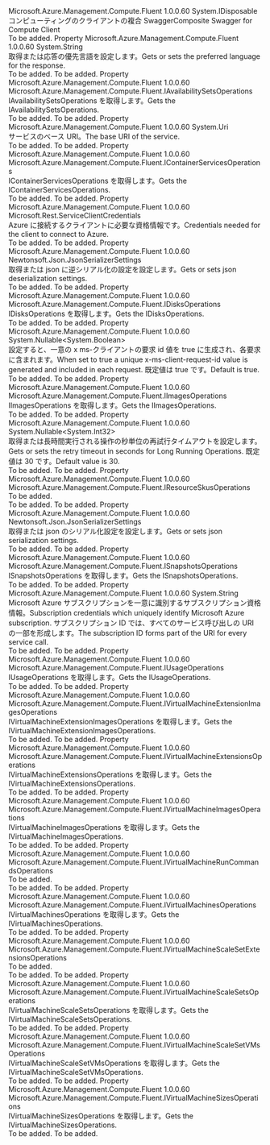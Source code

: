 <Type Name="IComputeManagementClient" FullName="Microsoft.Azure.Management.Compute.Fluent.IComputeManagementClient">
  <TypeSignature Language="C#" Value="public interface IComputeManagementClient : IDisposable" />
  <TypeSignature Language="ILAsm" Value=".class public interface auto ansi abstract IComputeManagementClient implements class System.IDisposable" />
  <TypeSignature Language="DocId" Value="T:Microsoft.Azure.Management.Compute.Fluent.IComputeManagementClient" />
  <TypeSignature Language="VB.NET" Value="Public Interface IComputeManagementClient&#xA;Implements IDisposable" />
  <TypeSignature Language="F#" Value="type IComputeManagementClient = interface&#xA;    interface IDisposable" />
  <AssemblyInfo>
    <AssemblyName>Microsoft.Azure.Management.Compute.Fluent</AssemblyName>
    <AssemblyVersion>1.0.0.60</AssemblyVersion>
  </AssemblyInfo>
  <Interfaces>
    <Interface>
      <InterfaceName>System.IDisposable</InterfaceName>
    </Interface>
  </Interfaces>
  <Docs>
    <summary>
            <span data-ttu-id="f5aad-101">コンピューティングのクライアントの複合 Swagger</span><span class="sxs-lookup"><span data-stu-id="f5aad-101">Composite Swagger for Compute Client</span></span>
            </summary>
    <remarks>To be added.</remarks>
  </Docs>
  <Members>
    <Member MemberName="AcceptLanguage">
      <MemberSignature Language="C#" Value="public string AcceptLanguage { get; set; }" />
      <MemberSignature Language="ILAsm" Value=".property instance string AcceptLanguage" />
      <MemberSignature Language="DocId" Value="P:Microsoft.Azure.Management.Compute.Fluent.IComputeManagementClient.AcceptLanguage" />
      <MemberSignature Language="VB.NET" Value="Public Property AcceptLanguage As String" />
      <MemberSignature Language="F#" Value="member this.AcceptLanguage : string with get, set" Usage="Microsoft.Azure.Management.Compute.Fluent.IComputeManagementClient.AcceptLanguage" />
      <MemberType>Property</MemberType>
      <AssemblyInfo>
        <AssemblyName>Microsoft.Azure.Management.Compute.Fluent</AssemblyName>
        <AssemblyVersion>1.0.0.60</AssemblyVersion>
      </AssemblyInfo>
      <ReturnValue>
        <ReturnType>System.String</ReturnType>
      </ReturnValue>
      <Docs>
        <summary>
            <span data-ttu-id="f5aad-102">取得または応答の優先言語を設定します。</span><span class="sxs-lookup"><span data-stu-id="f5aad-102">Gets or sets the preferred language for the response.</span></span>
            </summary>
        <value>To be added.</value>
        <remarks>To be added.</remarks>
      </Docs>
    </Member>
    <Member MemberName="AvailabilitySets">
      <MemberSignature Language="C#" Value="public Microsoft.Azure.Management.Compute.Fluent.IAvailabilitySetsOperations AvailabilitySets { get; }" />
      <MemberSignature Language="ILAsm" Value=".property instance class Microsoft.Azure.Management.Compute.Fluent.IAvailabilitySetsOperations AvailabilitySets" />
      <MemberSignature Language="DocId" Value="P:Microsoft.Azure.Management.Compute.Fluent.IComputeManagementClient.AvailabilitySets" />
      <MemberSignature Language="VB.NET" Value="Public ReadOnly Property AvailabilitySets As IAvailabilitySetsOperations" />
      <MemberSignature Language="F#" Value="member this.AvailabilitySets : Microsoft.Azure.Management.Compute.Fluent.IAvailabilitySetsOperations" Usage="Microsoft.Azure.Management.Compute.Fluent.IComputeManagementClient.AvailabilitySets" />
      <MemberType>Property</MemberType>
      <AssemblyInfo>
        <AssemblyName>Microsoft.Azure.Management.Compute.Fluent</AssemblyName>
        <AssemblyVersion>1.0.0.60</AssemblyVersion>
      </AssemblyInfo>
      <ReturnValue>
        <ReturnType>Microsoft.Azure.Management.Compute.Fluent.IAvailabilitySetsOperations</ReturnType>
      </ReturnValue>
      <Docs>
        <summary>
            <span data-ttu-id="f5aad-103">IAvailabilitySetsOperations を取得します。</span><span class="sxs-lookup"><span data-stu-id="f5aad-103">Gets the IAvailabilitySetsOperations.</span></span>
            </summary>
        <value>To be added.</value>
        <remarks>To be added.</remarks>
      </Docs>
    </Member>
    <Member MemberName="BaseUri">
      <MemberSignature Language="C#" Value="public Uri BaseUri { get; set; }" />
      <MemberSignature Language="ILAsm" Value=".property instance class System.Uri BaseUri" />
      <MemberSignature Language="DocId" Value="P:Microsoft.Azure.Management.Compute.Fluent.IComputeManagementClient.BaseUri" />
      <MemberSignature Language="VB.NET" Value="Public Property BaseUri As Uri" />
      <MemberSignature Language="F#" Value="member this.BaseUri : Uri with get, set" Usage="Microsoft.Azure.Management.Compute.Fluent.IComputeManagementClient.BaseUri" />
      <MemberType>Property</MemberType>
      <AssemblyInfo>
        <AssemblyName>Microsoft.Azure.Management.Compute.Fluent</AssemblyName>
        <AssemblyVersion>1.0.0.60</AssemblyVersion>
      </AssemblyInfo>
      <ReturnValue>
        <ReturnType>System.Uri</ReturnType>
      </ReturnValue>
      <Docs>
        <summary>
            <span data-ttu-id="f5aad-104">サービスのベース URI。</span><span class="sxs-lookup"><span data-stu-id="f5aad-104">The base URI of the service.</span></span>
            </summary>
        <value>To be added.</value>
        <remarks>To be added.</remarks>
      </Docs>
    </Member>
    <Member MemberName="ContainerServices">
      <MemberSignature Language="C#" Value="public Microsoft.Azure.Management.Compute.Fluent.IContainerServicesOperations ContainerServices { get; }" />
      <MemberSignature Language="ILAsm" Value=".property instance class Microsoft.Azure.Management.Compute.Fluent.IContainerServicesOperations ContainerServices" />
      <MemberSignature Language="DocId" Value="P:Microsoft.Azure.Management.Compute.Fluent.IComputeManagementClient.ContainerServices" />
      <MemberSignature Language="VB.NET" Value="Public ReadOnly Property ContainerServices As IContainerServicesOperations" />
      <MemberSignature Language="F#" Value="member this.ContainerServices : Microsoft.Azure.Management.Compute.Fluent.IContainerServicesOperations" Usage="Microsoft.Azure.Management.Compute.Fluent.IComputeManagementClient.ContainerServices" />
      <MemberType>Property</MemberType>
      <AssemblyInfo>
        <AssemblyName>Microsoft.Azure.Management.Compute.Fluent</AssemblyName>
        <AssemblyVersion>1.0.0.60</AssemblyVersion>
      </AssemblyInfo>
      <ReturnValue>
        <ReturnType>Microsoft.Azure.Management.Compute.Fluent.IContainerServicesOperations</ReturnType>
      </ReturnValue>
      <Docs>
        <summary>
            <span data-ttu-id="f5aad-105">IContainerServicesOperations を取得します。</span><span class="sxs-lookup"><span data-stu-id="f5aad-105">Gets the IContainerServicesOperations.</span></span>
            </summary>
        <value>To be added.</value>
        <remarks>To be added.</remarks>
      </Docs>
    </Member>
    <Member MemberName="Credentials">
      <MemberSignature Language="C#" Value="public Microsoft.Rest.ServiceClientCredentials Credentials { get; }" />
      <MemberSignature Language="ILAsm" Value=".property instance class Microsoft.Rest.ServiceClientCredentials Credentials" />
      <MemberSignature Language="DocId" Value="P:Microsoft.Azure.Management.Compute.Fluent.IComputeManagementClient.Credentials" />
      <MemberSignature Language="VB.NET" Value="Public ReadOnly Property Credentials As ServiceClientCredentials" />
      <MemberSignature Language="F#" Value="member this.Credentials : Microsoft.Rest.ServiceClientCredentials" Usage="Microsoft.Azure.Management.Compute.Fluent.IComputeManagementClient.Credentials" />
      <MemberType>Property</MemberType>
      <AssemblyInfo>
        <AssemblyName>Microsoft.Azure.Management.Compute.Fluent</AssemblyName>
        <AssemblyVersion>1.0.0.60</AssemblyVersion>
      </AssemblyInfo>
      <ReturnValue>
        <ReturnType>Microsoft.Rest.ServiceClientCredentials</ReturnType>
      </ReturnValue>
      <Docs>
        <summary>
            <span data-ttu-id="f5aad-106">Azure に接続するクライアントに必要な資格情報です。</span><span class="sxs-lookup"><span data-stu-id="f5aad-106">Credentials needed for the client to connect to Azure.</span></span>
            </summary>
        <value>To be added.</value>
        <remarks>To be added.</remarks>
      </Docs>
    </Member>
    <Member MemberName="DeserializationSettings">
      <MemberSignature Language="C#" Value="public Newtonsoft.Json.JsonSerializerSettings DeserializationSettings { get; }" />
      <MemberSignature Language="ILAsm" Value=".property instance class Newtonsoft.Json.JsonSerializerSettings DeserializationSettings" />
      <MemberSignature Language="DocId" Value="P:Microsoft.Azure.Management.Compute.Fluent.IComputeManagementClient.DeserializationSettings" />
      <MemberSignature Language="VB.NET" Value="Public ReadOnly Property DeserializationSettings As JsonSerializerSettings" />
      <MemberSignature Language="F#" Value="member this.DeserializationSettings : Newtonsoft.Json.JsonSerializerSettings" Usage="Microsoft.Azure.Management.Compute.Fluent.IComputeManagementClient.DeserializationSettings" />
      <MemberType>Property</MemberType>
      <AssemblyInfo>
        <AssemblyName>Microsoft.Azure.Management.Compute.Fluent</AssemblyName>
        <AssemblyVersion>1.0.0.60</AssemblyVersion>
      </AssemblyInfo>
      <ReturnValue>
        <ReturnType>Newtonsoft.Json.JsonSerializerSettings</ReturnType>
      </ReturnValue>
      <Docs>
        <summary>
            <span data-ttu-id="f5aad-107">取得または json に逆シリアル化の設定を設定します。</span><span class="sxs-lookup"><span data-stu-id="f5aad-107">Gets or sets json deserialization settings.</span></span>
            </summary>
        <value>To be added.</value>
        <remarks>To be added.</remarks>
      </Docs>
    </Member>
    <Member MemberName="Disks">
      <MemberSignature Language="C#" Value="public Microsoft.Azure.Management.Compute.Fluent.IDisksOperations Disks { get; }" />
      <MemberSignature Language="ILAsm" Value=".property instance class Microsoft.Azure.Management.Compute.Fluent.IDisksOperations Disks" />
      <MemberSignature Language="DocId" Value="P:Microsoft.Azure.Management.Compute.Fluent.IComputeManagementClient.Disks" />
      <MemberSignature Language="VB.NET" Value="Public ReadOnly Property Disks As IDisksOperations" />
      <MemberSignature Language="F#" Value="member this.Disks : Microsoft.Azure.Management.Compute.Fluent.IDisksOperations" Usage="Microsoft.Azure.Management.Compute.Fluent.IComputeManagementClient.Disks" />
      <MemberType>Property</MemberType>
      <AssemblyInfo>
        <AssemblyName>Microsoft.Azure.Management.Compute.Fluent</AssemblyName>
        <AssemblyVersion>1.0.0.60</AssemblyVersion>
      </AssemblyInfo>
      <ReturnValue>
        <ReturnType>Microsoft.Azure.Management.Compute.Fluent.IDisksOperations</ReturnType>
      </ReturnValue>
      <Docs>
        <summary>
            <span data-ttu-id="f5aad-108">IDisksOperations を取得します。</span><span class="sxs-lookup"><span data-stu-id="f5aad-108">Gets the IDisksOperations.</span></span>
            </summary>
        <value>To be added.</value>
        <remarks>To be added.</remarks>
      </Docs>
    </Member>
    <Member MemberName="GenerateClientRequestId">
      <MemberSignature Language="C#" Value="public Nullable&lt;bool&gt; GenerateClientRequestId { get; set; }" />
      <MemberSignature Language="ILAsm" Value=".property instance valuetype System.Nullable`1&lt;bool&gt; GenerateClientRequestId" />
      <MemberSignature Language="DocId" Value="P:Microsoft.Azure.Management.Compute.Fluent.IComputeManagementClient.GenerateClientRequestId" />
      <MemberSignature Language="VB.NET" Value="Public Property GenerateClientRequestId As Nullable(Of Boolean)" />
      <MemberSignature Language="F#" Value="member this.GenerateClientRequestId : Nullable&lt;bool&gt; with get, set" Usage="Microsoft.Azure.Management.Compute.Fluent.IComputeManagementClient.GenerateClientRequestId" />
      <MemberType>Property</MemberType>
      <AssemblyInfo>
        <AssemblyName>Microsoft.Azure.Management.Compute.Fluent</AssemblyName>
        <AssemblyVersion>1.0.0.60</AssemblyVersion>
      </AssemblyInfo>
      <ReturnValue>
        <ReturnType>System.Nullable&lt;System.Boolean&gt;</ReturnType>
      </ReturnValue>
      <Docs>
        <summary>
            <span data-ttu-id="f5aad-109">設定すると、一意の x ms-クライアントの要求 id 値を true に生成され、各要求に含まれます。</span><span class="sxs-lookup"><span data-stu-id="f5aad-109">When set to true a unique x-ms-client-request-id value is generated and included in each request.</span></span> <span data-ttu-id="f5aad-110">既定値は true です。</span><span class="sxs-lookup"><span data-stu-id="f5aad-110">Default is true.</span></span>
            </summary>
        <value>To be added.</value>
        <remarks>To be added.</remarks>
      </Docs>
    </Member>
    <Member MemberName="Images">
      <MemberSignature Language="C#" Value="public Microsoft.Azure.Management.Compute.Fluent.IImagesOperations Images { get; }" />
      <MemberSignature Language="ILAsm" Value=".property instance class Microsoft.Azure.Management.Compute.Fluent.IImagesOperations Images" />
      <MemberSignature Language="DocId" Value="P:Microsoft.Azure.Management.Compute.Fluent.IComputeManagementClient.Images" />
      <MemberSignature Language="VB.NET" Value="Public ReadOnly Property Images As IImagesOperations" />
      <MemberSignature Language="F#" Value="member this.Images : Microsoft.Azure.Management.Compute.Fluent.IImagesOperations" Usage="Microsoft.Azure.Management.Compute.Fluent.IComputeManagementClient.Images" />
      <MemberType>Property</MemberType>
      <AssemblyInfo>
        <AssemblyName>Microsoft.Azure.Management.Compute.Fluent</AssemblyName>
        <AssemblyVersion>1.0.0.60</AssemblyVersion>
      </AssemblyInfo>
      <ReturnValue>
        <ReturnType>Microsoft.Azure.Management.Compute.Fluent.IImagesOperations</ReturnType>
      </ReturnValue>
      <Docs>
        <summary>
            <span data-ttu-id="f5aad-111">IImagesOperations を取得します。</span><span class="sxs-lookup"><span data-stu-id="f5aad-111">Gets the IImagesOperations.</span></span>
            </summary>
        <value>To be added.</value>
        <remarks>To be added.</remarks>
      </Docs>
    </Member>
    <Member MemberName="LongRunningOperationRetryTimeout">
      <MemberSignature Language="C#" Value="public Nullable&lt;int&gt; LongRunningOperationRetryTimeout { get; set; }" />
      <MemberSignature Language="ILAsm" Value=".property instance valuetype System.Nullable`1&lt;int32&gt; LongRunningOperationRetryTimeout" />
      <MemberSignature Language="DocId" Value="P:Microsoft.Azure.Management.Compute.Fluent.IComputeManagementClient.LongRunningOperationRetryTimeout" />
      <MemberSignature Language="VB.NET" Value="Public Property LongRunningOperationRetryTimeout As Nullable(Of Integer)" />
      <MemberSignature Language="F#" Value="member this.LongRunningOperationRetryTimeout : Nullable&lt;int&gt; with get, set" Usage="Microsoft.Azure.Management.Compute.Fluent.IComputeManagementClient.LongRunningOperationRetryTimeout" />
      <MemberType>Property</MemberType>
      <AssemblyInfo>
        <AssemblyName>Microsoft.Azure.Management.Compute.Fluent</AssemblyName>
        <AssemblyVersion>1.0.0.60</AssemblyVersion>
      </AssemblyInfo>
      <ReturnValue>
        <ReturnType>System.Nullable&lt;System.Int32&gt;</ReturnType>
      </ReturnValue>
      <Docs>
        <summary>
            <span data-ttu-id="f5aad-112">取得または長時間実行される操作の秒単位の再試行タイムアウトを設定します。</span><span class="sxs-lookup"><span data-stu-id="f5aad-112">Gets or sets the retry timeout in seconds for Long Running Operations.</span></span> <span data-ttu-id="f5aad-113">既定値は 30 です。</span><span class="sxs-lookup"><span data-stu-id="f5aad-113">Default value is 30.</span></span>
            </summary>
        <value>To be added.</value>
        <remarks>To be added.</remarks>
      </Docs>
    </Member>
    <Member MemberName="ResourceSkus">
      <MemberSignature Language="C#" Value="public Microsoft.Azure.Management.Compute.Fluent.IResourceSkusOperations ResourceSkus { get; }" />
      <MemberSignature Language="ILAsm" Value=".property instance class Microsoft.Azure.Management.Compute.Fluent.IResourceSkusOperations ResourceSkus" />
      <MemberSignature Language="DocId" Value="P:Microsoft.Azure.Management.Compute.Fluent.IComputeManagementClient.ResourceSkus" />
      <MemberSignature Language="VB.NET" Value="Public ReadOnly Property ResourceSkus As IResourceSkusOperations" />
      <MemberSignature Language="F#" Value="member this.ResourceSkus : Microsoft.Azure.Management.Compute.Fluent.IResourceSkusOperations" Usage="Microsoft.Azure.Management.Compute.Fluent.IComputeManagementClient.ResourceSkus" />
      <MemberType>Property</MemberType>
      <AssemblyInfo>
        <AssemblyName>Microsoft.Azure.Management.Compute.Fluent</AssemblyName>
        <AssemblyVersion>1.0.0.60</AssemblyVersion>
      </AssemblyInfo>
      <ReturnValue>
        <ReturnType>Microsoft.Azure.Management.Compute.Fluent.IResourceSkusOperations</ReturnType>
      </ReturnValue>
      <Docs>
        <summary>To be added.</summary>
        <value>To be added.</value>
        <remarks>To be added.</remarks>
      </Docs>
    </Member>
    <Member MemberName="SerializationSettings">
      <MemberSignature Language="C#" Value="public Newtonsoft.Json.JsonSerializerSettings SerializationSettings { get; }" />
      <MemberSignature Language="ILAsm" Value=".property instance class Newtonsoft.Json.JsonSerializerSettings SerializationSettings" />
      <MemberSignature Language="DocId" Value="P:Microsoft.Azure.Management.Compute.Fluent.IComputeManagementClient.SerializationSettings" />
      <MemberSignature Language="VB.NET" Value="Public ReadOnly Property SerializationSettings As JsonSerializerSettings" />
      <MemberSignature Language="F#" Value="member this.SerializationSettings : Newtonsoft.Json.JsonSerializerSettings" Usage="Microsoft.Azure.Management.Compute.Fluent.IComputeManagementClient.SerializationSettings" />
      <MemberType>Property</MemberType>
      <AssemblyInfo>
        <AssemblyName>Microsoft.Azure.Management.Compute.Fluent</AssemblyName>
        <AssemblyVersion>1.0.0.60</AssemblyVersion>
      </AssemblyInfo>
      <ReturnValue>
        <ReturnType>Newtonsoft.Json.JsonSerializerSettings</ReturnType>
      </ReturnValue>
      <Docs>
        <summary>
            <span data-ttu-id="f5aad-114">取得または json のシリアル化設定を設定します。</span><span class="sxs-lookup"><span data-stu-id="f5aad-114">Gets or sets json serialization settings.</span></span>
            </summary>
        <value>To be added.</value>
        <remarks>To be added.</remarks>
      </Docs>
    </Member>
    <Member MemberName="Snapshots">
      <MemberSignature Language="C#" Value="public Microsoft.Azure.Management.Compute.Fluent.ISnapshotsOperations Snapshots { get; }" />
      <MemberSignature Language="ILAsm" Value=".property instance class Microsoft.Azure.Management.Compute.Fluent.ISnapshotsOperations Snapshots" />
      <MemberSignature Language="DocId" Value="P:Microsoft.Azure.Management.Compute.Fluent.IComputeManagementClient.Snapshots" />
      <MemberSignature Language="VB.NET" Value="Public ReadOnly Property Snapshots As ISnapshotsOperations" />
      <MemberSignature Language="F#" Value="member this.Snapshots : Microsoft.Azure.Management.Compute.Fluent.ISnapshotsOperations" Usage="Microsoft.Azure.Management.Compute.Fluent.IComputeManagementClient.Snapshots" />
      <MemberType>Property</MemberType>
      <AssemblyInfo>
        <AssemblyName>Microsoft.Azure.Management.Compute.Fluent</AssemblyName>
        <AssemblyVersion>1.0.0.60</AssemblyVersion>
      </AssemblyInfo>
      <ReturnValue>
        <ReturnType>Microsoft.Azure.Management.Compute.Fluent.ISnapshotsOperations</ReturnType>
      </ReturnValue>
      <Docs>
        <summary>
            <span data-ttu-id="f5aad-115">ISnapshotsOperations を取得します。</span><span class="sxs-lookup"><span data-stu-id="f5aad-115">Gets the ISnapshotsOperations.</span></span>
            </summary>
        <value>To be added.</value>
        <remarks>To be added.</remarks>
      </Docs>
    </Member>
    <Member MemberName="SubscriptionId">
      <MemberSignature Language="C#" Value="public string SubscriptionId { get; set; }" />
      <MemberSignature Language="ILAsm" Value=".property instance string SubscriptionId" />
      <MemberSignature Language="DocId" Value="P:Microsoft.Azure.Management.Compute.Fluent.IComputeManagementClient.SubscriptionId" />
      <MemberSignature Language="VB.NET" Value="Public Property SubscriptionId As String" />
      <MemberSignature Language="F#" Value="member this.SubscriptionId : string with get, set" Usage="Microsoft.Azure.Management.Compute.Fluent.IComputeManagementClient.SubscriptionId" />
      <MemberType>Property</MemberType>
      <AssemblyInfo>
        <AssemblyName>Microsoft.Azure.Management.Compute.Fluent</AssemblyName>
        <AssemblyVersion>1.0.0.60</AssemblyVersion>
      </AssemblyInfo>
      <ReturnValue>
        <ReturnType>System.String</ReturnType>
      </ReturnValue>
      <Docs>
        <summary>
            <span data-ttu-id="f5aad-116">Microsoft Azure サブスクリプションを一意に識別するサブスクリプション資格情報。</span><span class="sxs-lookup"><span data-stu-id="f5aad-116">Subscription credentials which uniquely identify Microsoft Azure subscription.</span></span> <span data-ttu-id="f5aad-117">サブスクリプション ID では、すべてのサービス呼び出しの URI の一部を形成します。</span><span class="sxs-lookup"><span data-stu-id="f5aad-117">The subscription ID forms part of the URI for every service call.</span></span>
            </summary>
        <value>To be added.</value>
        <remarks>To be added.</remarks>
      </Docs>
    </Member>
    <Member MemberName="Usage">
      <MemberSignature Language="C#" Value="public Microsoft.Azure.Management.Compute.Fluent.IUsageOperations Usage { get; }" />
      <MemberSignature Language="ILAsm" Value=".property instance class Microsoft.Azure.Management.Compute.Fluent.IUsageOperations Usage" />
      <MemberSignature Language="DocId" Value="P:Microsoft.Azure.Management.Compute.Fluent.IComputeManagementClient.Usage" />
      <MemberSignature Language="VB.NET" Value="Public ReadOnly Property Usage As IUsageOperations" />
      <MemberSignature Language="F#" Value="member this.Usage : Microsoft.Azure.Management.Compute.Fluent.IUsageOperations" Usage="Microsoft.Azure.Management.Compute.Fluent.IComputeManagementClient.Usage" />
      <MemberType>Property</MemberType>
      <AssemblyInfo>
        <AssemblyName>Microsoft.Azure.Management.Compute.Fluent</AssemblyName>
        <AssemblyVersion>1.0.0.60</AssemblyVersion>
      </AssemblyInfo>
      <ReturnValue>
        <ReturnType>Microsoft.Azure.Management.Compute.Fluent.IUsageOperations</ReturnType>
      </ReturnValue>
      <Docs>
        <summary>
            <span data-ttu-id="f5aad-118">IUsageOperations を取得します。</span><span class="sxs-lookup"><span data-stu-id="f5aad-118">Gets the IUsageOperations.</span></span>
            </summary>
        <value>To be added.</value>
        <remarks>To be added.</remarks>
      </Docs>
    </Member>
    <Member MemberName="VirtualMachineExtensionImages">
      <MemberSignature Language="C#" Value="public Microsoft.Azure.Management.Compute.Fluent.IVirtualMachineExtensionImagesOperations VirtualMachineExtensionImages { get; }" />
      <MemberSignature Language="ILAsm" Value=".property instance class Microsoft.Azure.Management.Compute.Fluent.IVirtualMachineExtensionImagesOperations VirtualMachineExtensionImages" />
      <MemberSignature Language="DocId" Value="P:Microsoft.Azure.Management.Compute.Fluent.IComputeManagementClient.VirtualMachineExtensionImages" />
      <MemberSignature Language="VB.NET" Value="Public ReadOnly Property VirtualMachineExtensionImages As IVirtualMachineExtensionImagesOperations" />
      <MemberSignature Language="F#" Value="member this.VirtualMachineExtensionImages : Microsoft.Azure.Management.Compute.Fluent.IVirtualMachineExtensionImagesOperations" Usage="Microsoft.Azure.Management.Compute.Fluent.IComputeManagementClient.VirtualMachineExtensionImages" />
      <MemberType>Property</MemberType>
      <AssemblyInfo>
        <AssemblyName>Microsoft.Azure.Management.Compute.Fluent</AssemblyName>
        <AssemblyVersion>1.0.0.60</AssemblyVersion>
      </AssemblyInfo>
      <ReturnValue>
        <ReturnType>Microsoft.Azure.Management.Compute.Fluent.IVirtualMachineExtensionImagesOperations</ReturnType>
      </ReturnValue>
      <Docs>
        <summary>
            <span data-ttu-id="f5aad-119">IVirtualMachineExtensionImagesOperations を取得します。</span><span class="sxs-lookup"><span data-stu-id="f5aad-119">Gets the IVirtualMachineExtensionImagesOperations.</span></span>
            </summary>
        <value>To be added.</value>
        <remarks>To be added.</remarks>
      </Docs>
    </Member>
    <Member MemberName="VirtualMachineExtensions">
      <MemberSignature Language="C#" Value="public Microsoft.Azure.Management.Compute.Fluent.IVirtualMachineExtensionsOperations VirtualMachineExtensions { get; }" />
      <MemberSignature Language="ILAsm" Value=".property instance class Microsoft.Azure.Management.Compute.Fluent.IVirtualMachineExtensionsOperations VirtualMachineExtensions" />
      <MemberSignature Language="DocId" Value="P:Microsoft.Azure.Management.Compute.Fluent.IComputeManagementClient.VirtualMachineExtensions" />
      <MemberSignature Language="VB.NET" Value="Public ReadOnly Property VirtualMachineExtensions As IVirtualMachineExtensionsOperations" />
      <MemberSignature Language="F#" Value="member this.VirtualMachineExtensions : Microsoft.Azure.Management.Compute.Fluent.IVirtualMachineExtensionsOperations" Usage="Microsoft.Azure.Management.Compute.Fluent.IComputeManagementClient.VirtualMachineExtensions" />
      <MemberType>Property</MemberType>
      <AssemblyInfo>
        <AssemblyName>Microsoft.Azure.Management.Compute.Fluent</AssemblyName>
        <AssemblyVersion>1.0.0.60</AssemblyVersion>
      </AssemblyInfo>
      <ReturnValue>
        <ReturnType>Microsoft.Azure.Management.Compute.Fluent.IVirtualMachineExtensionsOperations</ReturnType>
      </ReturnValue>
      <Docs>
        <summary>
            <span data-ttu-id="f5aad-120">IVirtualMachineExtensionsOperations を取得します。</span><span class="sxs-lookup"><span data-stu-id="f5aad-120">Gets the IVirtualMachineExtensionsOperations.</span></span>
            </summary>
        <value>To be added.</value>
        <remarks>To be added.</remarks>
      </Docs>
    </Member>
    <Member MemberName="VirtualMachineImages">
      <MemberSignature Language="C#" Value="public Microsoft.Azure.Management.Compute.Fluent.IVirtualMachineImagesOperations VirtualMachineImages { get; }" />
      <MemberSignature Language="ILAsm" Value=".property instance class Microsoft.Azure.Management.Compute.Fluent.IVirtualMachineImagesOperations VirtualMachineImages" />
      <MemberSignature Language="DocId" Value="P:Microsoft.Azure.Management.Compute.Fluent.IComputeManagementClient.VirtualMachineImages" />
      <MemberSignature Language="VB.NET" Value="Public ReadOnly Property VirtualMachineImages As IVirtualMachineImagesOperations" />
      <MemberSignature Language="F#" Value="member this.VirtualMachineImages : Microsoft.Azure.Management.Compute.Fluent.IVirtualMachineImagesOperations" Usage="Microsoft.Azure.Management.Compute.Fluent.IComputeManagementClient.VirtualMachineImages" />
      <MemberType>Property</MemberType>
      <AssemblyInfo>
        <AssemblyName>Microsoft.Azure.Management.Compute.Fluent</AssemblyName>
        <AssemblyVersion>1.0.0.60</AssemblyVersion>
      </AssemblyInfo>
      <ReturnValue>
        <ReturnType>Microsoft.Azure.Management.Compute.Fluent.IVirtualMachineImagesOperations</ReturnType>
      </ReturnValue>
      <Docs>
        <summary>
            <span data-ttu-id="f5aad-121">IVirtualMachineImagesOperations を取得します。</span><span class="sxs-lookup"><span data-stu-id="f5aad-121">Gets the IVirtualMachineImagesOperations.</span></span>
            </summary>
        <value>To be added.</value>
        <remarks>To be added.</remarks>
      </Docs>
    </Member>
    <Member MemberName="VirtualMachineRunCommands">
      <MemberSignature Language="C#" Value="public Microsoft.Azure.Management.Compute.Fluent.IVirtualMachineRunCommandsOperations VirtualMachineRunCommands { get; }" />
      <MemberSignature Language="ILAsm" Value=".property instance class Microsoft.Azure.Management.Compute.Fluent.IVirtualMachineRunCommandsOperations VirtualMachineRunCommands" />
      <MemberSignature Language="DocId" Value="P:Microsoft.Azure.Management.Compute.Fluent.IComputeManagementClient.VirtualMachineRunCommands" />
      <MemberSignature Language="VB.NET" Value="Public ReadOnly Property VirtualMachineRunCommands As IVirtualMachineRunCommandsOperations" />
      <MemberSignature Language="F#" Value="member this.VirtualMachineRunCommands : Microsoft.Azure.Management.Compute.Fluent.IVirtualMachineRunCommandsOperations" Usage="Microsoft.Azure.Management.Compute.Fluent.IComputeManagementClient.VirtualMachineRunCommands" />
      <MemberType>Property</MemberType>
      <AssemblyInfo>
        <AssemblyName>Microsoft.Azure.Management.Compute.Fluent</AssemblyName>
        <AssemblyVersion>1.0.0.60</AssemblyVersion>
      </AssemblyInfo>
      <ReturnValue>
        <ReturnType>Microsoft.Azure.Management.Compute.Fluent.IVirtualMachineRunCommandsOperations</ReturnType>
      </ReturnValue>
      <Docs>
        <summary>To be added.</summary>
        <value>To be added.</value>
        <remarks>To be added.</remarks>
      </Docs>
    </Member>
    <Member MemberName="VirtualMachines">
      <MemberSignature Language="C#" Value="public Microsoft.Azure.Management.Compute.Fluent.IVirtualMachinesOperations VirtualMachines { get; }" />
      <MemberSignature Language="ILAsm" Value=".property instance class Microsoft.Azure.Management.Compute.Fluent.IVirtualMachinesOperations VirtualMachines" />
      <MemberSignature Language="DocId" Value="P:Microsoft.Azure.Management.Compute.Fluent.IComputeManagementClient.VirtualMachines" />
      <MemberSignature Language="VB.NET" Value="Public ReadOnly Property VirtualMachines As IVirtualMachinesOperations" />
      <MemberSignature Language="F#" Value="member this.VirtualMachines : Microsoft.Azure.Management.Compute.Fluent.IVirtualMachinesOperations" Usage="Microsoft.Azure.Management.Compute.Fluent.IComputeManagementClient.VirtualMachines" />
      <MemberType>Property</MemberType>
      <AssemblyInfo>
        <AssemblyName>Microsoft.Azure.Management.Compute.Fluent</AssemblyName>
        <AssemblyVersion>1.0.0.60</AssemblyVersion>
      </AssemblyInfo>
      <ReturnValue>
        <ReturnType>Microsoft.Azure.Management.Compute.Fluent.IVirtualMachinesOperations</ReturnType>
      </ReturnValue>
      <Docs>
        <summary>
            <span data-ttu-id="f5aad-122">IVirtualMachinesOperations を取得します。</span><span class="sxs-lookup"><span data-stu-id="f5aad-122">Gets the IVirtualMachinesOperations.</span></span>
            </summary>
        <value>To be added.</value>
        <remarks>To be added.</remarks>
      </Docs>
    </Member>
    <Member MemberName="VirtualMachineScaleSetExtensions">
      <MemberSignature Language="C#" Value="public Microsoft.Azure.Management.Compute.Fluent.IVirtualMachineScaleSetExtensionsOperations VirtualMachineScaleSetExtensions { get; }" />
      <MemberSignature Language="ILAsm" Value=".property instance class Microsoft.Azure.Management.Compute.Fluent.IVirtualMachineScaleSetExtensionsOperations VirtualMachineScaleSetExtensions" />
      <MemberSignature Language="DocId" Value="P:Microsoft.Azure.Management.Compute.Fluent.IComputeManagementClient.VirtualMachineScaleSetExtensions" />
      <MemberSignature Language="VB.NET" Value="Public ReadOnly Property VirtualMachineScaleSetExtensions As IVirtualMachineScaleSetExtensionsOperations" />
      <MemberSignature Language="F#" Value="member this.VirtualMachineScaleSetExtensions : Microsoft.Azure.Management.Compute.Fluent.IVirtualMachineScaleSetExtensionsOperations" Usage="Microsoft.Azure.Management.Compute.Fluent.IComputeManagementClient.VirtualMachineScaleSetExtensions" />
      <MemberType>Property</MemberType>
      <AssemblyInfo>
        <AssemblyName>Microsoft.Azure.Management.Compute.Fluent</AssemblyName>
        <AssemblyVersion>1.0.0.60</AssemblyVersion>
      </AssemblyInfo>
      <ReturnValue>
        <ReturnType>Microsoft.Azure.Management.Compute.Fluent.IVirtualMachineScaleSetExtensionsOperations</ReturnType>
      </ReturnValue>
      <Docs>
        <summary>To be added.</summary>
        <value>To be added.</value>
        <remarks>To be added.</remarks>
      </Docs>
    </Member>
    <Member MemberName="VirtualMachineScaleSets">
      <MemberSignature Language="C#" Value="public Microsoft.Azure.Management.Compute.Fluent.IVirtualMachineScaleSetsOperations VirtualMachineScaleSets { get; }" />
      <MemberSignature Language="ILAsm" Value=".property instance class Microsoft.Azure.Management.Compute.Fluent.IVirtualMachineScaleSetsOperations VirtualMachineScaleSets" />
      <MemberSignature Language="DocId" Value="P:Microsoft.Azure.Management.Compute.Fluent.IComputeManagementClient.VirtualMachineScaleSets" />
      <MemberSignature Language="VB.NET" Value="Public ReadOnly Property VirtualMachineScaleSets As IVirtualMachineScaleSetsOperations" />
      <MemberSignature Language="F#" Value="member this.VirtualMachineScaleSets : Microsoft.Azure.Management.Compute.Fluent.IVirtualMachineScaleSetsOperations" Usage="Microsoft.Azure.Management.Compute.Fluent.IComputeManagementClient.VirtualMachineScaleSets" />
      <MemberType>Property</MemberType>
      <AssemblyInfo>
        <AssemblyName>Microsoft.Azure.Management.Compute.Fluent</AssemblyName>
        <AssemblyVersion>1.0.0.60</AssemblyVersion>
      </AssemblyInfo>
      <ReturnValue>
        <ReturnType>Microsoft.Azure.Management.Compute.Fluent.IVirtualMachineScaleSetsOperations</ReturnType>
      </ReturnValue>
      <Docs>
        <summary>
            <span data-ttu-id="f5aad-123">IVirtualMachineScaleSetsOperations を取得します。</span><span class="sxs-lookup"><span data-stu-id="f5aad-123">Gets the IVirtualMachineScaleSetsOperations.</span></span>
            </summary>
        <value>To be added.</value>
        <remarks>To be added.</remarks>
      </Docs>
    </Member>
    <Member MemberName="VirtualMachineScaleSetVMs">
      <MemberSignature Language="C#" Value="public Microsoft.Azure.Management.Compute.Fluent.IVirtualMachineScaleSetVMsOperations VirtualMachineScaleSetVMs { get; }" />
      <MemberSignature Language="ILAsm" Value=".property instance class Microsoft.Azure.Management.Compute.Fluent.IVirtualMachineScaleSetVMsOperations VirtualMachineScaleSetVMs" />
      <MemberSignature Language="DocId" Value="P:Microsoft.Azure.Management.Compute.Fluent.IComputeManagementClient.VirtualMachineScaleSetVMs" />
      <MemberSignature Language="VB.NET" Value="Public ReadOnly Property VirtualMachineScaleSetVMs As IVirtualMachineScaleSetVMsOperations" />
      <MemberSignature Language="F#" Value="member this.VirtualMachineScaleSetVMs : Microsoft.Azure.Management.Compute.Fluent.IVirtualMachineScaleSetVMsOperations" Usage="Microsoft.Azure.Management.Compute.Fluent.IComputeManagementClient.VirtualMachineScaleSetVMs" />
      <MemberType>Property</MemberType>
      <AssemblyInfo>
        <AssemblyName>Microsoft.Azure.Management.Compute.Fluent</AssemblyName>
        <AssemblyVersion>1.0.0.60</AssemblyVersion>
      </AssemblyInfo>
      <ReturnValue>
        <ReturnType>Microsoft.Azure.Management.Compute.Fluent.IVirtualMachineScaleSetVMsOperations</ReturnType>
      </ReturnValue>
      <Docs>
        <summary>
            <span data-ttu-id="f5aad-124">IVirtualMachineScaleSetVMsOperations を取得します。</span><span class="sxs-lookup"><span data-stu-id="f5aad-124">Gets the IVirtualMachineScaleSetVMsOperations.</span></span>
            </summary>
        <value>To be added.</value>
        <remarks>To be added.</remarks>
      </Docs>
    </Member>
    <Member MemberName="VirtualMachineSizes">
      <MemberSignature Language="C#" Value="public Microsoft.Azure.Management.Compute.Fluent.IVirtualMachineSizesOperations VirtualMachineSizes { get; }" />
      <MemberSignature Language="ILAsm" Value=".property instance class Microsoft.Azure.Management.Compute.Fluent.IVirtualMachineSizesOperations VirtualMachineSizes" />
      <MemberSignature Language="DocId" Value="P:Microsoft.Azure.Management.Compute.Fluent.IComputeManagementClient.VirtualMachineSizes" />
      <MemberSignature Language="VB.NET" Value="Public ReadOnly Property VirtualMachineSizes As IVirtualMachineSizesOperations" />
      <MemberSignature Language="F#" Value="member this.VirtualMachineSizes : Microsoft.Azure.Management.Compute.Fluent.IVirtualMachineSizesOperations" Usage="Microsoft.Azure.Management.Compute.Fluent.IComputeManagementClient.VirtualMachineSizes" />
      <MemberType>Property</MemberType>
      <AssemblyInfo>
        <AssemblyName>Microsoft.Azure.Management.Compute.Fluent</AssemblyName>
        <AssemblyVersion>1.0.0.60</AssemblyVersion>
      </AssemblyInfo>
      <ReturnValue>
        <ReturnType>Microsoft.Azure.Management.Compute.Fluent.IVirtualMachineSizesOperations</ReturnType>
      </ReturnValue>
      <Docs>
        <summary>
            <span data-ttu-id="f5aad-125">IVirtualMachineSizesOperations を取得します。</span><span class="sxs-lookup"><span data-stu-id="f5aad-125">Gets the IVirtualMachineSizesOperations.</span></span>
            </summary>
        <value>To be added.</value>
        <remarks>To be added.</remarks>
      </Docs>
    </Member>
  </Members>
</Type>
